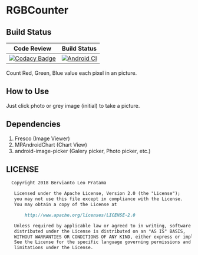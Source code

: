 # RGBCounter

## Build Status

| Code Review | Build Status |
|:-----------:|:------------:|
| [![Codacy Badge](https://app.codacy.com/project/badge/Grade/07979941bb3e4d078f462fbc84fc9f84)](https://www.codacy.com/gh/bervProject/RGBCounter/dashboard?utm_source=github.com&amp;utm_medium=referral&amp;utm_content=bervProject/RGBCounter&amp;utm_campaign=Badge_Grade) | [![Android CI](https://github.com/bervProject/RGBCounter/actions/workflows/android.yml/badge.svg)](https://github.com/bervProject/RGBCounter/actions/workflows/android.yml) |

Count Red, Green, Blue value each pixel in an picture.

## How to Use

Just click photo or grey image (initial) to take a picture.

## Dependencies

1.  Fresco (Image Viewer)
2.  MPAndroidChart (Chart View)
3.  android-image-picker (Galery picker, Photo picker, etc.)

## LICENSE
```markdown
  Copyright 2018 Bervianto Leo Pratama

   Licensed under the Apache License, Version 2.0 (the "License");
   you may not use this file except in compliance with the License.
   You may obtain a copy of the License at

       http://www.apache.org/licenses/LICENSE-2.0

   Unless required by applicable law or agreed to in writing, software
   distributed under the License is distributed on an "AS IS" BASIS,
   WITHOUT WARRANTIES OR CONDITIONS OF ANY KIND, either express or implied.
   See the License for the specific language governing permissions and
   limitations under the License.
```
